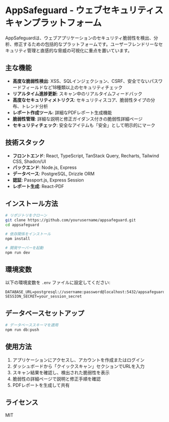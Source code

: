 # AppSafeguard - ウェブセキュリティスキャンプラットフォーム

AppSafeguardは、ウェブアプリケーションのセキュリティ脆弱性を検出、分析、修正するための包括的なプラットフォームです。ユーザーフレンドリーなセキュリティ管理と直感的な脅威の可視化に重点を置いています。

## 主な機能

- **高度な脆弱性検出**: XSS、SQLインジェクション、CSRF、安全でないパスワードフィールドなど18種類以上のセキュリティチェック
- **リアルタイム進捗更新**: スキャン中のリアルタイムフィードバック
- **高度なセキュリティメトリクス**: セキュリティスコア、脆弱性タイプの分布、トレンド分析
- **レポート作成ツール**: 詳細なPDFレポート生成機能
- **脆弱性管理**: 詳細な説明と修正ガイダンス付きの脆弱性詳細ページ
- **セキュリティチェック**: 安全なアイテムも「安全」として明示的にマーク

## 技術スタック

- **フロントエンド**: React, TypeScript, TanStack Query, Recharts, Tailwind CSS, Shadcn/UI
- **バックエンド**: Node.js, Express
- **データベース**: PostgreSQL, Drizzle ORM
- **認証**: Passport.js, Express Session
- **レポート生成**: React-PDF

## インストール方法

```bash
# リポジトリをクローン
git clone https://github.com/yourusername/appsafeguard.git
cd appsafeguard

# 依存関係をインストール
npm install

# 開発サーバーを起動
npm run dev
```

## 環境変数

以下の環境変数を `.env` ファイルに設定してください:

```
DATABASE_URL=postgresql://username:password@localhost:5432/appsafeguard
SESSION_SECRET=your_session_secret
```

## データベースセットアップ

```bash
# データベーススキーマを適用
npm run db:push
```

## 使用方法

1. アプリケーションにアクセスし、アカウントを作成またはログイン
2. ダッシュボードから「クイックスキャン」セクションでURLを入力
3. スキャン結果を確認し、検出された脆弱性を表示
4. 脆弱性の詳細ページで説明と修正手順を確認
5. PDFレポートを生成して共有

## ライセンス

MIT
